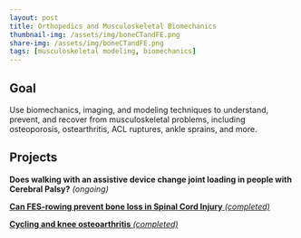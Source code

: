 ```yaml
---
layout: post
title: Orthopedics and Musculoskeletal Biomechanics
thumbnail-img: /assets/img/boneCTandFE.png
share-img: /assets/img/boneCTandFE.png
tags: [musculoskeletal modeling, biomechanics]
---
```


## Goal

Use biomechanics, imaging, and modeling techniques to understand, prevent, and recover from musculoskeletal problems, including osteoporosis, ostearthritis, ACL ruptures, ankle sprains, and more.


## Projects
**Does walking with an assistive device change joint loading in people with Cerebral Palsy?** *(ongoing)*

[**Can FES-rowing prevent bone loss in Spinal Cord Injury** *(completed)*](https://doctorfang.github.io/2022-06-15-FES/)

[**Cycling and knee osteoarthritis** *(completed)*](https://doctorfang.github.io/2022-06-15-FES/)


